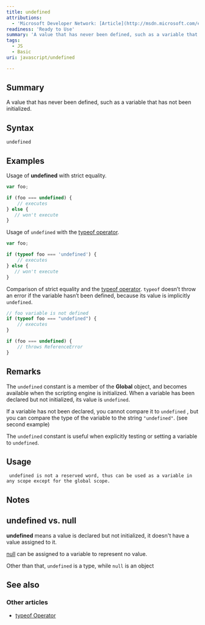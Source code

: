 ```yaml
---
title: undefined
attributions:
  - 'Microsoft Developer Network: [Article](http://msdn.microsoft.com/en-us/library/ie/dae3sbk5(v=vs.94).aspx)'
readiness: 'Ready to Use'
summary: 'A value that has never been defined, such as a variable that has not been initialized.'
tags:
  - JS
  - Basic
uri: javascript/undefined

---
```

## Summary

A value that has never been defined, such as a variable that has not been initialized.

## Syntax

    undefined

## Examples

Usage of **undefined** with strict equality.

``` js
var foo;

if (foo === undefined) {
    // executes
} else {
   // won't execute
}
```

Usage of `undefined` with the [typeof operator](/javascript/operators/typeof).

``` js
var foo;

if (typeof foo === 'undefined') {
    // executes
} else {
   // won't execute
}
```

Comparison of strict equality and the [typeof operator](/javascript/operators/typeof). `typeof` doesn’t throw an error if the variable hasn’t been defined, because its value is implicitly `undefined`.

``` js
// foo variable is not defined
if (typeof foo === "undefined") {
    // executes
}

if (foo === undefined) {
    // throws ReferenceError
}
```

## Remarks

The `undefined` constant is a member of the **Global** object, and becomes available when the scripting engine is initialized. When a variable has been declared but not initialized, its value is `undefined`.

If a variable has not been declared, you cannot compare it to `undefined` , but you can compare the type of the variable to the string `"undefined"`. (see second example)

The `undefined` constant is useful when explicitly testing or setting a variable to `undefined`.

## Usage

     undefined is not a reserved word, thus can be used as a variable in any scope except for the global scope.

## Notes

## **undefined** vs. **null**

**undefined** means a value is declared but not initialized, it doesn't have a value assigned to it.

[null](/javascript/null) can be assigned to a variable to represent no value.

Other than that, `undefined` is a type, while `null` is an object

## See also

### Other articles

-   [typeof Operator](/javascript/operators/typeof)

